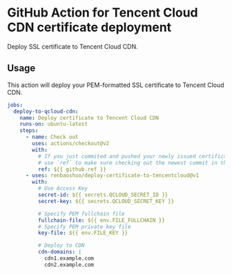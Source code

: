 # GitHub Action for Tencent Cloud CDN certificate deployment

Deploy SSL certificate to Tencent Cloud CDN.

## Usage

This action will deploy your PEM-formatted SSL certificate to Tencent Cloud CDN.

```yaml
jobs:
  deploy-to-qcloud-cdn:
    name: Deploy certificate to Tencent Cloud CDN
    runs-on: ubuntu-latest
    steps:
      - name: Check out
        uses: actions/checkout@v2
        with:
          # If you just commited and pushed your newly issued certificate to this repo in a previous job,
          # use `ref` to make sure checking out the newest commit in this job
          ref: ${{ github.ref }}
      - uses: renbaoshuo/deploy-certificate-to-tencentcloud@v1
        with:
          # Use Access Key
          secret-id: ${{ secrets.QCLOUD_SECRET_ID }}
          secret-key: ${{ secrets.QCLOUD_SECRET_KEY }}

          # Specify PEM fullchain file
          fullchain-file: ${{ env.FILE_FULLCHAIN }}
          # Specify PEM private key file
          key-file: ${{ env.FILE_KEY }}

          # Deploy to CDN
          cdn-domains: |
            cdn1.example.com
            cdn2.example.com
```
